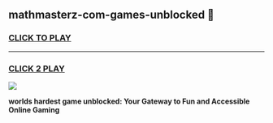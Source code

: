 
## mathmasterz-com-games-unblocked 👋
<h3>
<a href="https://premium.freeplayer.one?title=mathmasterz-com-games-unblocked&ref=14F">CLICK TO PLAY</a></h3>
<hr>

<h3>
<a href="https://premium.freeplayer.one?title=mathmasterz-com-games-unblocked&ref=14F">CLICK 2 PLAY</a>
  
</h3>

<a href="https://premium.freeplayer.one?title=mathmasterz-com-games-unblocked&ref=12F/"><img src="https://clearcache.store/games.png"></a>


**worlds hardest game unblocked: Your Gateway to Fun and Accessible Online Gaming**
